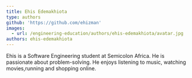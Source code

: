 ```yaml
---
title: Ehis Edemakhiota
type: authors
github: 'https://github.com/ehizman'
images:
  - url: /engineering-education/authors/ehis-edemakhiota/avatar.jpg
authors: ehis-edemakhiota
---
```

Ehis is a Software Engineering student at Semicolon Africa. He is passionate about problem-solving. He enjoys listening to music, watching movies,running and shopping online.
